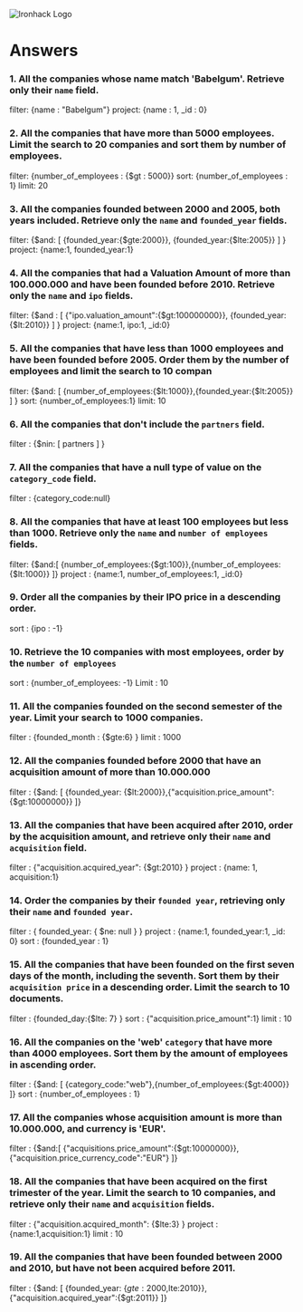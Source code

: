 ![Ironhack Logo](https://i.imgur.com/1QgrNNw.png)

# Answers

### 1. All the companies whose name match 'Babelgum'. Retrieve only their `name` field.

filter: {name : "Babelgum"}
project: {name : 1, _id : 0} 

### 2. All the companies that have more than 5000 employees. Limit the search to 20 companies and sort them by **number of employees**.
filter: {number_of_employees : {$gt : 5000}}
sort: {number_of_employees : 1}
limit: 20

### 3. All the companies founded between 2000 and 2005, both years included. Retrieve only the `name` and `founded_year` fields.
filter: {$and: [ {founded_year:{$gte:2000}}, {founded_year:{$lte:2005}} ] }
project: {name:1, founded_year:1}

### 4. All the companies that had a Valuation Amount of more than 100.000.000 and have been founded before 2010. Retrieve only the `name` and `ipo` fields.

filter:  {$and : [ {"ipo.valuation_amount":{$gt:100000000}}, {founded_year:{$lt:2010}} ] }
project: {name:1, ipo:1, _id:0}

### 5. All the companies that have less than 1000 employees and have been founded before 2005. Order them by the number of employees and limit the search to 10 compan

filter: {$and: [ {number_of_employees:{$lt:1000}},{founded_year:{$lt:2005}} ] }
sort: {number_of_employees:1}
limit: 10

### 6. All the companies that don't include the `partners` field.

filter : {$nin: [ partners ] }


### 7. All the companies that have a null type of value on the `category_code` field.

filter : {category_code:null}

### 8. All the companies that have at least 100 employees but less than 1000. Retrieve only the `name` and `number of employees` fields.

filter: {$and:[ {number_of_employees:{$gt:100}},{number_of_employees:{$lt:1000}} ]}
project : {name:1, number_of_employees:1, _id:0}

### 9. Order all the companies by their IPO price in a descending order.

sort : {ipo : -1}

### 10. Retrieve the 10 companies with most employees, order by the `number of employees`

sort : {number_of_employees: -1}
Limit : 10

### 11. All the companies founded on the second semester of the year. Limit your search to 1000 companies.

filter : {founded_month : {$gte:6} }
limit : 1000

### 12. All the companies founded before 2000 that have an acquisition amount of more than 10.000.000

filter : {$and: [ {founded_year: {$lt:2000}},{"acquisition.price_amount": {$gt:10000000}} ]}

### 13. All the companies that have been acquired after 2010, order by the acquisition amount, and retrieve only their `name` and `acquisition` field.

filter : {"acquisition.acquired_year": {$gt:2010} }
project : {name: 1, acquisition:1} 

### 14. Order the companies by their `founded year`, retrieving only their `name` and `founded year`.

filter : { founded_year: { $ne: null } }
project : {name:1, founded_year:1, _id: 0}
sort : {founded_year : 1}

### 15. All the companies that have been founded on the first seven days of the month, including the seventh. Sort them by their `acquisition price` in a descending order. Limit the search to 10 documents.

filter : {founded_day:{$lte: 7} }
sort : {"acquisition.price_amount":1}
limit : 10

### 16. All the companies on the 'web' `category` that have more than 4000 employees. Sort them by the amount of employees in ascending order.

filter : {$and: [ {category_code:"web"},{number_of_employees:{$gt:4000}} ]}
sort : {number_of_employees : 1}

### 17. All the companies whose acquisition amount is more than 10.000.000, and currency is 'EUR'.

filter : {$and:[ {"acquisitions.price_amount":{$gt:10000000}},{"acquisition.price_currency_code":"EUR"} ]}

### 18. All the companies that have been acquired on the first trimester of the year. Limit the search to 10 companies, and retrieve only their `name` and `acquisition` fields.

filter : {"acquisition.acquired_month": {$lte:3} } 
project : {name:1,acquisition:1}
limit : 10

### 19. All the companies that have been founded between 2000 and 2010, but have not been acquired before 2011.

filter : {$and: [ {founded_year: {$gte:2000,$lte:2010}},{"acquisition.acquired_year":{$gt:2011}} ]}
